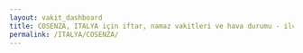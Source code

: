 ```yaml
---
layout: vakit_dashboard
title: COSENZA, ITALYA için iftar, namaz vakitleri ve hava durumu - ilçe/eyalet seç
permalink: /ITALYA/COSENZA/
---
```


<script type="text/javascript">
  var GLOBAL_COUNTRY = 'ITALYA';
  var GLOBAL_CITY = 'COSENZA';
  var GLOBAL_STATE = '';
  var lat = 72;
  var lon = 21;
</script>
